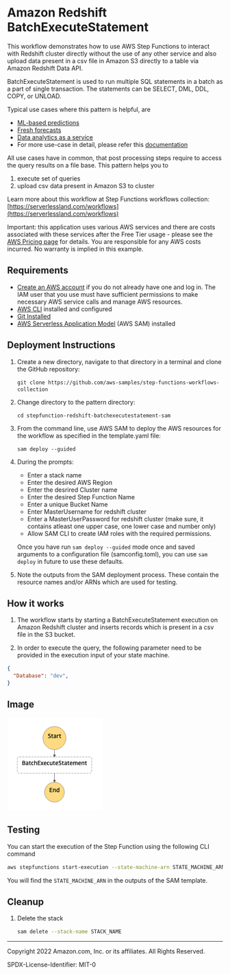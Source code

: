 # Amazon Redshift BatchExecuteStatement

This workflow demonstrates how to use AWS Step Functions to interact with Redshift cluster directly without the use of any other service and also upload data present in a csv file in Amazon S3 directly to a table via Amazon Redshift Data API.

BatchExecuteStatement is used to run multiple SQL statements in a batch as a part of single transaction. The statements can be SELECT, DML, DDL, COPY, or UNLOAD.

Typical use cases where this pattern is helpful, are

- [ML-based predictions](https://aws.amazon.com/redshift/features/redshift-ml/)
- [Fresh forecasts](https://docs.aws.amazon.com/redshift/latest/dg/federated-overview.html)
- [Data analytics as a service](https://aws.amazon.com/redshift/features/data-sharing/?nc=sn&loc=2&dn=4)
- For more use-case in detail, please refer this [documentation](https://aws.amazon.com/blogs/big-data/power-highly-resilient-use-cases-with-amazon-redshift/)

All use cases have in common, that post processing steps require to access the query results on a file base. This pattern helps you to

1. execute set of queries
2. upload csv data present in Amazon S3 to cluster

Learn more about this workflow at Step Functions workflows collection: [https://serverlessland.com/workflows](https://serverlessland.com/workflows)

Important: this application uses various AWS services and there are costs associated with these services after the Free Tier usage - please see the [AWS Pricing page](https://aws.amazon.com/pricing/) for details. You are responsible for any AWS costs incurred. No warranty is implied in this example.

## Requirements

- [Create an AWS account](https://portal.aws.amazon.com/gp/aws/developer/registration/index.html) if you do not already have one and log in. The IAM user that you use must have sufficient permissions to make necessary AWS service calls and manage AWS resources.
- [AWS CLI](https://docs.aws.amazon.com/cli/latest/userguide/install-cliv2.html) installed and configured
- [Git Installed](https://git-scm.com/book/en/v2/Getting-Started-Installing-Git)
- [AWS Serverless Application Model](https://docs.aws.amazon.com/serverless-application-model/latest/developerguide/serverless-sam-cli-install.html) (AWS SAM) installed

## Deployment Instructions

1. Create a new directory, navigate to that directory in a terminal and clone the GitHub repository:
   ```
   git clone https://github.com/aws-samples/step-functions-workflows-collection
   ```
1. Change directory to the pattern directory:
   ```
   cd stepfunction-redshift-batchexecutestatement-sam
   ```
1. From the command line, use AWS SAM to deploy the AWS resources for the workflow as specified in the template.yaml file:
   ```
   sam deploy --guided
   ```
1. During the prompts:

   - Enter a stack name
   - Enter the desired AWS Region
   - Enter the desrired Cluster name
   - Enter the desired Step Function Name
   - Enter a unique Bucket Name
   - Enter MasterUsername for redshift cluster
   - Enter a MasterUserPassword for redshift cluster (make sure, it contains atleast one upper case, one lower case and number only) 
   - Allow SAM CLI to create IAM roles with the required permissions. 

   Once you have run `sam deploy --guided` mode once and saved arguments to a configuration file (samconfig.toml), you can use `sam deploy` in future to use these defaults.

1. Note the outputs from the SAM deployment process. These contain the resource names and/or ARNs which are used for testing.

## How it works

1. The workflow starts by starting a BatchExecuteStatement execution on Amazon Redshift cluster and inserts records which is present in a csv file in the S3 bucket.

1. In order to execute the query, the following parameter need to be provided in the execution input of your state machine.

```json
{
  "Database": "dev",
}
```

## Image

![image](./resources/StateMachine.png)

## Testing

You can start the execution of the Step Function using the following CLI command

```sh
aws stepfunctions start-execution --state-machine-arn STATE_MACHINE_ARN --input "{ \"Database\": \"dev\"}"
```

You will find the `STATE_MACHINE_ARN` in the outputs of the SAM template.

## Cleanup

1. Delete the stack
   ```bash
   sam delete --stack-name STACK_NAME
   ```

---

Copyright 2022 Amazon.com, Inc. or its affiliates. All Rights Reserved.

SPDX-License-Identifier: MIT-0

